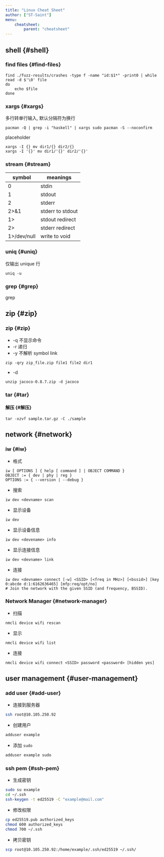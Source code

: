 ```yaml
---
title: "Linux Cheat Sheet"
author: ["ST-Saint"]
menu:
    cheatsheet:
        parent: "cheatsheet"
---
```


## shell {#shell}


### find files {#find-files}

```shell
find ./fuzz-results/crashes -type f -name "id:$1*" -print0 | while read -d $'\0' file
do
    echo $file
done
```


### xargs {#xargs}

多行转单行输入, 默认分隔符为换行

```shell
pacman -Q | grep -i "haskell" | xargs sudo pacman -S --noconfirm
```

placeholder

```shell
xargs -I {} mv dir1/{} dir2/{}
xargs -I '{}' mv dir1/'{}' dir2/'{}'
```


### stream {#stream}

| symbol         | meanings         |
|----------------|------------------|
| 0              | stdin            |
| 1              | stdout           |
| 2              | stderr           |
| 2&gt;&amp;1    | stderr to stdout |
| 1&gt;          | stdout redirect  |
| 2&gt;          | stderr redirect  |
| 1&gt;/dev/null | write to void    |


### uniq {#uniq}

仅输出 unique 行

```shell
uniq -u
```


### grep {#grep}

grep


## zip {#zip}


### zip {#zip}

-   -q 不显示命令
-   -r 递归
-   -y 不解析 symbol link

<!--listend-->

```shell
zip -qry zip_file.zip file1 file2 dir1
```

-   -d

<!--listend-->

```shell
unzip jacoco-0.8.7.zip -d jacoco
```


### tar {#tar}


#### 解压 {#解压}

```shell
tar -xzvf sample.tar.gz -C ./sample
```


## network {#network}


### iw {#iw}

-   格式

<!--listend-->

```shell
iw [ OPTIONS ] { help [ command ] | OBJECT COMMAND }
OBJECT := { dev | phy | reg }
OPTIONS := { --version | --debug }
```

-   搜索

<!--listend-->

```shell
iw dev <devname> scan
```

-   显示设备

<!--listend-->

```shell
iw dev
```

-   显示设备信息

<!--listend-->

```shell
iw dev <devename> info
```

-   显示连接信息

<!--listend-->

```shell
iw dev <devname> link
```

-   连接

<!--listend-->

```shell
iw dev <devname> connect [-w] <SSID> [<freq in MHz>] [<bssid>] [key 0:abcde d:1:6162636465] [mfp:req/opt/no]
# Join the network with the given SSID (and frequency, BSSID).
```


### Network Manager {#network-manager}

-   扫描

<!--listend-->

```shell
nmcli device wifi rescan
```

-   显示

<!--listend-->

```shell
nmcli device wifi list
```

-   连接

<!--listend-->

```shell
nmcli device wifi connect <SSID> password <password> [hidden yes]
```


## user management {#user-management}


### add user {#add-user}

-   连接到服务器

<!--listend-->

```bash
ssh root@10.105.250.92
```

-   创建用户

<!--listend-->

```bash
adduser example
```

-   添加 `sudo`

<!--listend-->

```bash
adduser example sudo
```


### ssh pem {#ssh-pem}

-   生成密钥

<!--listend-->

```bash
sudo su example
cd ~/.ssh
ssh-keygen -t ed25519 -C "example@mail.com"
```

-   修改权限

<!--listend-->

```bash
cp ed25519.pub authorized_keys
chmod 600 authorized_keys
chmod 700 ~/.ssh
```

-   拷贝密钥

<!--listend-->

```bash
scp root@10.105.250.92:/home/example/.ssh/ed25519 ~/.ssh/
```
